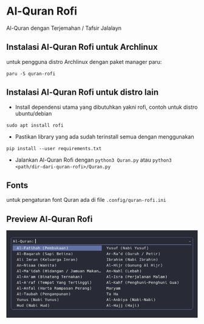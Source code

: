 # Al-Quran Rofi
Al-Quran dengan Terjemahan / Tafsir Jalalayn

## Instalasi Al-Quran Rofi untuk Archlinux
untuk pengguna distro Archlinux dengan paket manager paru:
```
paru -S quran-rofi
```

## Instalasi Al-Quran Rofi untuk distro lain
- Install dependensi utama yang dibutuhkan yakni rofi, contoh untuk distro ubuntu/debian
```
sudo apt install rofi
```
- Pastikan library yang ada sudah terinstall semua dengan menggunakan
```
pip install --user requirements.txt
```
- Jalankan Al-Quran Rofi dengan `python3 Quran.py` atau `python3 <path/dir-dari-quran-rofi>/Quran.py`

## Fonts
untuk pengaturan font Quran ada di file `.config/quran-rofi.ini`

## Preview Al-Quran Rofi
![Al-Quran Rofi](ss.png)
